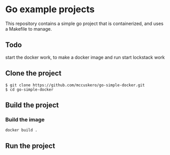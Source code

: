 # Go example projects

This repository contains a simple go project that is containerized, and uses a Makefile to manage. 

## Todo
start the docker work, to make a docker image and run
start lockstack work

## Clone the project

```
$ git clone https://github.com/mccuskero/go-simple-docker.git
$ cd go-simple-docker
```

## Build the project 

### Build the image
```
docker build .
```

## Run the project



